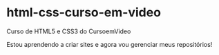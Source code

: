 # html-css-curso-em-video
 Curso de HTML5 e CSS3 do CursoemVideo

Estou aprendendo a criar sites e agora vou gerenciar meus repositórios!